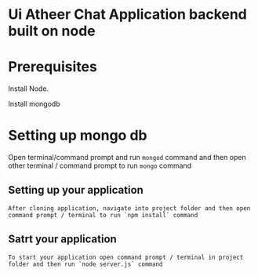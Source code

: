 # Ui Atheer Chat Application backend built on node

# Prerequisites

Install Node.

Install mongodb

# Setting up mongo db

Open terminal/command prompt and run `mongod` command and then open other terminal / command prompt to run `mongo` command

## Setting up your application

    After cloning application, navigate into project folder and then open command prompt / terminal to run `npm install` command

## Satrt your application

    To start your application open command prompt / terminal in project folder and then run `node server.js` command
